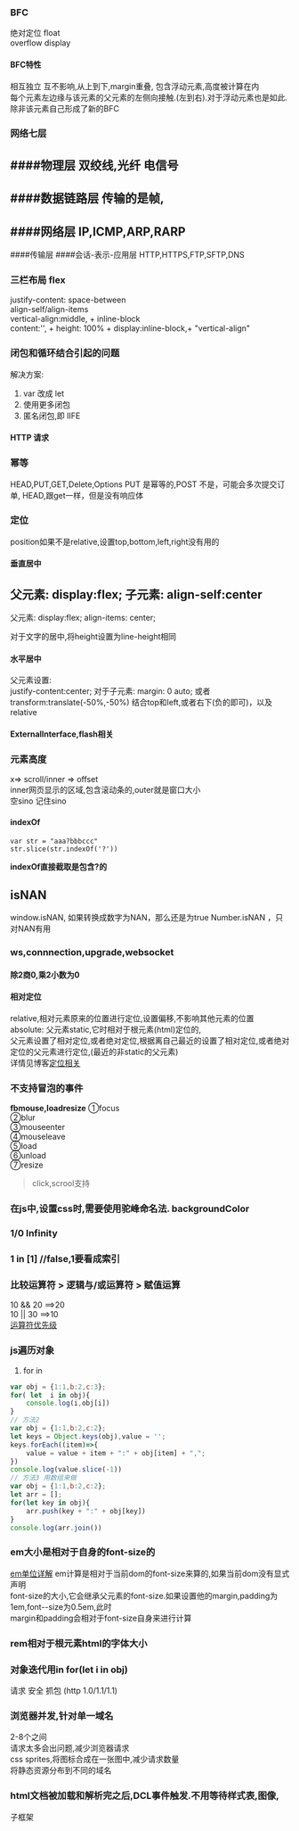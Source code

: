 ### BFC

绝对定位 float  
overflow display
#### BFC特性
相互独立 互不影响,从上到下,margin重叠, 包含浮动元素,高度被计算在内  
每个元素左边缘与该元素的父元素的左侧向接触.(左到右).对于浮动元素也是如此.除非该元素自己形成了新的BFC

### 网络七层
####物理层
双绞线,光纤  电信号
----
####数据链路层
传输的是帧,
----
####网络层
IP,ICMP,ARP,RARP
----
####传输层
####会话-表示-应用层
HTTP,HTTPS,FTP,SFTP,DNS

### 三栏布局 flex

justify-content: space-between  
align-self/align-items  
vertical-align:middle, + inline-block  
content:'', + height: 100% + display:inline-block,+ "vertical-align"  


### 闭包和循环结合引起的问题

解决方案:

1. var 改成 let
2. 使用更多闭包
3. 匿名闭包,即 IIFE

#### HTTP 请求
### 幂等
HEAD,PUT,GET,Delete,Options
PUT 是幂等的,POST 不是，可能会多次提交订单,
HEAD,跟get一样，但是没有响应体

### 定位
position如果不是relative,设置top,bottom,left,right没有用的
#### 垂直居中
父元素: display:flex;
子元素: align-self:center
----
父元素: display:flex;
align-items: center;
  
对于文字的居中,将height设置为line-height相同
#### 水平居中
父元素设置:  
justify-content:center;
对于子元素:
margin: 0 auto;
或者 transform:translate(-50%,-50%) 结合top和left,或者右下(负的即可)，以及relative

#### ExternalInterface,flash相关

### 元素高度
x=> scroll/inner => offset  
inner网页显示的区域,包含滚动条的,outer就是窗口大小  
空sino 记住sino

#### indexOf
```
var str = "aaa?bbbccc"
str.slice(str.indexOf('?'))
```
**indexOf直接截取是包含?的**

## isNAN
window.isNAN, 如果转换成数字为NAN，那么还是为true 
Number.isNAN ，只对NAN有用


### ws,connnection,upgrade,websocket

#### 除2商0,乘2小数为0


#### 相对定位
relative,相对元素原来的位置进行定位,设置偏移,不影响其他元素的位置    
absolute: 父元素static,它时相对于根元素(html)定位的,  
    父元素设置了相对定位,或者绝对定位,根据离自己最近的设置了相对定位,或者绝对定位的父元素进行定位,(最近的非static的父元素)  
    详情见博客[定位相关](https://www.runoob.com/w3cnote/css-position-static-relative-absolute-fixed.html)


### 不支持冒泡的事件 
**fbmouse,loadresize**
①focus  
②blur  
③mouseenter  
④mouseleave  
⑤load  
⑥unload  
⑦resize  
> click,scrool支持

### 在js中,设置css时,需要使用驼峰命名法. backgroundColor
### 1/0  Infinity
### 1 in [1]  //false,1要看成索引
### 比较运算符 > 逻辑与/或运算符 > 赋值运算
10 && 20 ==>20  
10 || 30 ==>10  
[运算符优先级](https://developer.mozilla.org/zh-CN/docs/Web/JavaScript/Reference/Operators/Operator_Precedence)

### js遍历对象
1. for in  
```js
var obj = {1:1,b:2,c:3};
for( let  i in obj){
    console.log(i,obj[i])
}
// 方法2
var obj = {1:1,b:2,c:2};
let keys = Object.keys(obj),value = '';
keys.forEach((item)=>{
    value = value + item + ":" + obj[item] + ",";
})
console.log(value.slice(-1))
// 方法3 用数组来做
var obj = {1:1,b:2,c:2};
let arr = [];
for(let key in obj){
    arr.push(key + ":" + obj[key])
}
console.log(arr.join())
```

### em大小是相对于自身的font-size的
[em单位详解](https://jsfiddle.net/areYouOk/9c7dtxgz/6/)
em计算是相对于当前dom的font-size来算的,如果当前dom没有显式声明  
font-size的大小,它会继承父元素的font-size.如果设置他的margin,padding为1em,font--size为0.5em,此时  
margin和padding会相对于font-size自身来进行计算
### rem相对于根元素html的字体大小
### 对象迭代用in for(let i in obj)

请求  安全  抓包  (http 1.0/1.1/1.1)

### 浏览器并发,针对单一域名  
2-8个之间  
请求太多会出问题,减少浏览器请求  
css sprites,将图标合成在一张图中,减少请求数量  
将静态资源分布到不同的域名  
### html文档被加载和解析完之后,DCL事件触发.不用等待样式表,图像,  
子框架